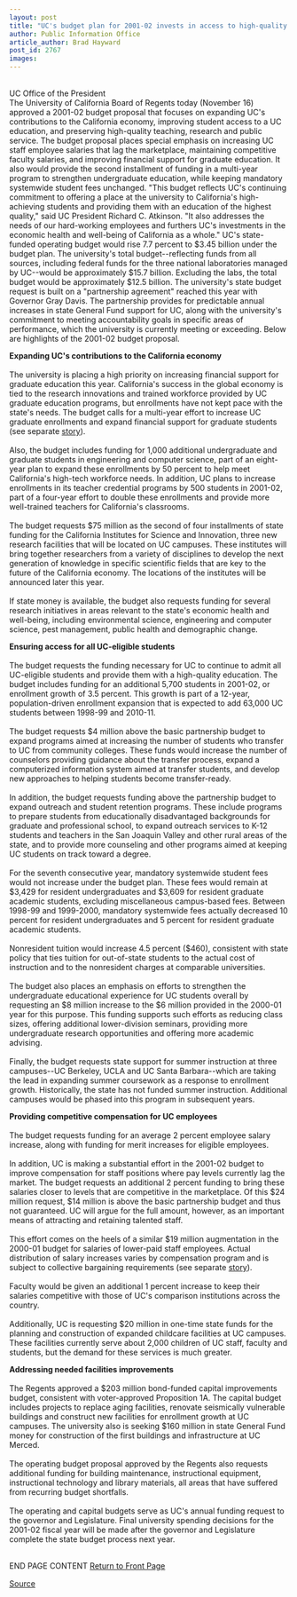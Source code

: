```yaml
---
layout: post
title: "UC's budget plan for 2001-02 invests in access to high-quality education"
author: Public Information Office
article_author: Brad Hayward
post_id: 2767
images:
---
```


<p>
  <a href="mailto:XX@cats.ucsc.edu"><br></a>UC Office of the President <b><br></b>The University of California Board of Regents today (November 16) approved a 2001-02 budget proposal that focuses on expanding UC's contributions to the California economy, improving student access to a UC education, and preserving high-quality teaching, research and public service. The budget proposal places special emphasis on increasing UC staff employee salaries that lag the marketplace, maintaining competitive faculty salaries, and improving financial support for graduate education. It also would provide the second installment of funding in a multi-year program to strengthen undergraduate education, while keeping mandatory systemwide student fees unchanged. "This budget reflects UC's continuing commitment to offering a place at the university to California's high-achieving students and providing them with an education of the highest quality," said UC President Richard C. Atkinson. "It also addresses the needs of our hard-working employees and furthers UC's investments in the economic health and well-being of California as a whole." UC's state-funded operating budget would rise 7.7 percent to $3.45 billion under the budget plan. The university's total budget--reflecting funds from all sources, including federal funds for the three national laboratories managed by UC--would be approximately $15.7 billion. Excluding the labs, the total budget would be approximately $12.5 billion. The university's state budget request is built on a "partnership agreement" reached this year with Governor Gray Davis. The partnership provides for predictable annual increases in state General Fund support for UC, along with the university's commitment to meeting accountability goals in specific areas of performance, which the university is currently meeting or exceeding. Below are highlights of the 2001-02 budget proposal.
</p>
<p>
  <b>Expanding UC's contributions to the California economy<br>
  <br></b>The university is placing a high priority on increasing financial support for graduate education this year. California's success in the global economy is tied to the research innovations and trained workforce provided by UC graduate education programs, but enrollments have not kept pace with the state's needs. The budget calls for a multi-year effort to increase UC graduate enrollments and expand financial support for graduate students (see separate <a href="grad_students.html">story</a>).<br>
  <br>
  Also, the budget includes funding for 1,000 additional undergraduate and graduate students in engineering and computer science, part of an eight-year plan to expand these enrollments by 50 percent to help meet California's high-tech workforce needs. In addition, UC plans to increase enrollments in its teacher credential programs by 500 students in 2001-02, part of a four-year effort to double these enrollments and provide more well-trained teachers for California's classrooms.<br>
  <br>
  The budget requests $75 million as the second of four installments of state funding for the California Institutes for Science and Innovation, three new research facilities that will be located on UC campuses. These institutes will bring together researchers from a variety of disciplines to develop the next generation of knowledge in specific scientific fields that are key to the future of the California economy. The locations of the institutes will be announced later this year.<br>
  <br>
  If state money is available, the budget also requests funding for several research initiatives in areas relevant to the state's economic health and well-being, including environmental science, engineering and computer science, pest management, public health and demographic change.
</p>
<p>
  <b>Ensuring access for all UC-eligible students<br>
  <br></b>The budget requests the funding necessary for UC to continue to admit all UC-eligible students and provide them with a high-quality education. The budget includes funding for an additional 5,700 students in 2001-02, or enrollment growth of 3.5 percent. This growth is part of a 12-year, population-driven enrollment expansion that is expected to add 63,000 UC students between 1998-99 and 2010-11.<br>
  <br>
  The budget requests $4 million above the basic partnership budget to expand programs aimed at increasing the number of students who transfer to UC from community colleges. These funds would increase the number of counselors providing guidance about the transfer process, expand a computerized information system aimed at transfer students, and develop new approaches to helping students become transfer-ready.<br>
  <br>
  In addition, the budget requests funding above the partnership budget to expand outreach and student retention programs. These include programs to prepare students from educationally disadvantaged backgrounds for graduate and professional school, to expand outreach services to K-12 students and teachers in the San Joaquin Valley and other rural areas of the state, and to provide more counseling and other programs aimed at keeping UC students on track toward a degree.<br>
  <br>
  For the seventh consecutive year, mandatory systemwide student fees would not increase under the budget plan. These fees would remain at $3,429 for resident undergraduates and $3,609 for resident graduate academic students, excluding miscellaneous campus-based fees. Between 1998-99 and 1999-2000, mandatory systemwide fees actually decreased 10 percent for resident undergraduates and 5 percent for resident graduate academic students.<br>
  <br>
  Nonresident tuition would increase 4.5 percent ($460), consistent with state policy that ties tuition for out-of-state students to the actual cost of instruction and to the nonresident charges at comparable universities.<br>
  <br>
  The budget also places an emphasis on efforts to strengthen the undergraduate educational experience for UC students overall by requesting an $8 million increase to the $6 million provided in the 2000-01 year for this purpose. This funding supports such efforts as reducing class sizes, offering additional lower-division seminars, providing more undergraduate research opportunities and offering more academic advising.<br>
  <br>
  Finally, the budget requests state support for summer instruction at three campuses--UC Berkeley, UCLA and UC Santa Barbara--which are taking the lead in expanding summer coursework as a response to enrollment growth. Historically, the state has not funded summer instruction. Additional campuses would be phased into this program in subsequent years.
</p>
<p>
  <b>Providing competitive compensation for UC employees<br>
  <br></b>The budget requests funding for an average 2 percent employee salary increase, along with funding for merit increases for eligible employees.<br>
  <br>
  In addition, UC is making a substantial effort in the 2001-02 budget to improve compensation for staff positions where pay levels currently lag the market. The budget requests an additional 2 percent funding to bring these salaries closer to levels that are competitive in the marketplace. Of this $24 million request, $14 million is above the basic partnership budget and thus not guaranteed. UC will argue for the full amount, however, as an important means of attracting and retaining talented staff.<br>
  <br>
  This effort comes on the heels of a similar $19 million augmentation in the 2000-01 budget for salaries of lower-paid staff employees. Actual distribution of salary increases varies by compensation program and is subject to collective bargaining requirements (see separate <a href="initiative.html">story</a>).<br>
  <br>
  Faculty would be given an additional 1 percent increase to keep their salaries competitive with those of UC's comparison institutions across the country.<br>
  <br>
  Additionally, UC is requesting $20 million in one-time state funds for the planning and construction of expanded childcare facilities at UC campuses. These facilities currently serve about 2,000 children of UC staff, faculty and students, but the demand for these services is much greater.
</p>
<p>
  <b>Addressing needed facilities improvements<br>
  <br></b>The Regents approved a $203 million bond-funded capital improvements budget, consistent with voter-approved Proposition 1A. The capital budget includes projects to replace aging facilities, renovate seismically vulnerable buildings and construct new facilities for enrollment growth at UC campuses. The university also is seeking $160 million in state General Fund money for construction of the first buildings and infrastructure at UC Merced.<br>
  <br>
  The operating budget proposal approved by the Regents also requests additional funding for building maintenance, instructional equipment, instructional technology and library materials, all areas that have suffered from recurring budget shortfalls.<br>
  <br>
  The operating and capital budgets serve as UC's annual funding request to the governor and Legislature. Final university spending decisions for the 2001-02 fiscal year will be made after the governor and Legislature complete the state budget process next year.
</p>
<p>
  <br>
  END PAGE CONTENT <a href="../../index.html">Return to Front Page</a> <img align="bottom" alt=" " border="0" height="1" src="../../images/trans.gif" width="385">
</p>
<p><a href="http://www1.ucsc.edu/currents/00-01/11-20/uc_budget.html" title="Permalink to uc_budget">Source</a></p>
